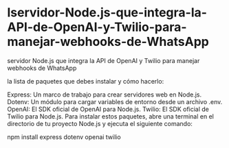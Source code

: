 # lservidor-Node.js-que-integra-la-API-de-OpenAI-y-Twilio-para-manejar-webhooks-de-WhatsApp
 servidor Node.js que integra la API de OpenAI y Twilio para manejar webhooks de WhatsApp


la lista de paquetes que debes instalar y cómo hacerlo:

Express: Un marco de trabajo para crear servidores web en Node.js.
Dotenv: Un módulo para cargar variables de entorno desde un archivo .env.
OpenAI: El SDK oficial de OpenAI para Node.js.
Twilio: El SDK oficial de Twilio para Node.js.
Para instalar estos paquetes, abre una terminal en el directorio de tu proyecto Node.js y ejecuta el siguiente comando:



npm install express dotenv openai twilio
